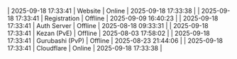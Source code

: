 | 2025-09-18 17:33:41 | Website | Online | 2025-09-18 17:33:38 |
| 2025-09-18 17:33:41 | Registration | Offline | 2025-09-09 16:40:23 |
| 2025-09-18 17:33:41 | Auth Server | Offline | 2025-08-18 09:33:31 |
| 2025-09-18 17:33:41 | Kezan (PvE) | Offline | 2025-08-03 17:58:02 |
| 2025-09-18 17:33:41 | Gurubashi (PvP) | Offline | 2025-08-23 21:44:06 |
| 2025-09-18 17:33:41 | Cloudflare | Online | 2025-09-18 17:33:38 |
